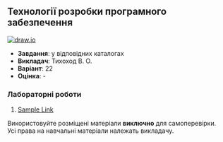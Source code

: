 ## Технології розробки програмного забезпечення

[![draw.io](https://img.shields.io/badge/draw.io-333333?style=for-the-badge&logo=diagramsdotnet&logoColor=%f05033)](#)

- **Завдання**: у відповідних каталогах
- **Викладач**: Тихоход В. О.
- **Варіант**: 22 
- **Оцінка**: -

### Лабораторні роботи
  1. [Sample Link](#)

Використовуйте розміщені матеріали **виключно** для самоперевірки. <br>
Усі права на навчальні матеріали належать викладачу.